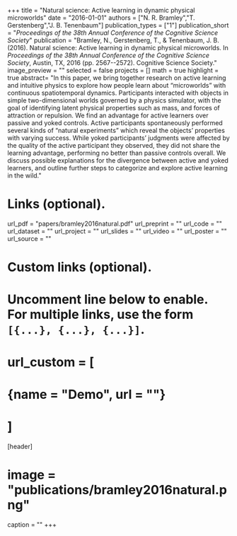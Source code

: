 +++
title = "Natural science: Active learning in dynamic physical microworlds"
date = "2016-01-01"
authors = ["N. R. Bramley","T. Gerstenberg","J. B. Tenenbaum"]
publication_types = ["1"]
publication_short = "_Proceedings of the 38th Annual Conference of the Cognitive Science Society_"
publication = "Bramley, N., Gerstenberg, T., & Tenenbaum, J. B. (2016). Natural science: Active learning in dynamic physical microworlds. In _Proceedings of the 38th Annual Conference of the Cognitive Science Society_, Austin, TX, 2016 (pp. 2567--2572). Cognitive Science Society."
image_preview = ""
selected = false
projects = []
math = true
highlight = true
abstract= "In this paper, we bring together research on active learning and intuitive physics to explore how people learn about “microworlds” with continuous spatiotemporal dynamics. Participants interacted with objects in simple two-dimensional worlds governed by a physics simulator, with the goal of identifying latent physical properties such as mass, and forces of attraction or repulsion. We find an advantage for active learners over passive and yoked controls. Active participants spontaneously performed several kinds of “natural experiments” which reveal the objects’ properties with varying success. While yoked participants’ judgments were affected by the quality of the active participant they observed, they did not share the learning advantage, performing no better than passive controls overall. We discuss possible explanations for the divergence between active and yoked learners, and outline further steps to categorize and explore active learning in the wild."

# Links (optional).
url_pdf = "papers/bramley2016natural.pdf"
url_preprint = ""
url_code = ""
url_dataset = ""
url_project = ""
url_slides = ""
url_video = ""
url_poster = ""
url_source = ""

# Custom links (optional).
#   Uncomment line below to enable. For multiple links, use the form `[{...}, {...}, {...}]`.
# url_custom = [
# {name = "Demo", url = ""}
# ]

[header]
# image = "publications/bramley2016natural.png"
caption = ""
+++


